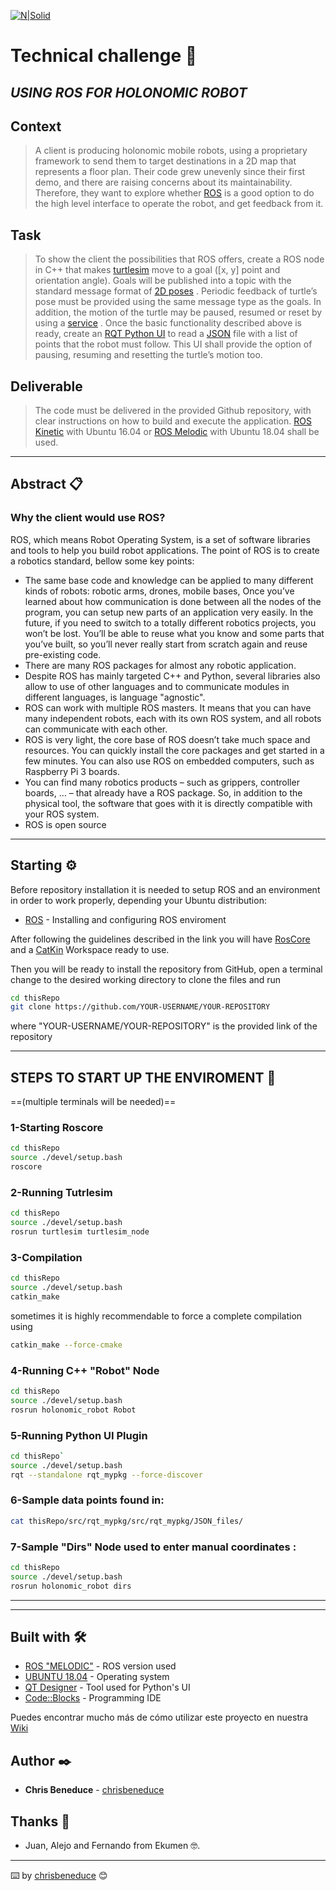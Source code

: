 
[![N|Solid](https://www.ekumenlabs.com/images/logo.png)](https://www.ekumenlabs.com/)
# Technical challenge 🚀
## _USING ROS FOR HOLONOMIC ROBOT_ 


 ## Context 
> A client is producing holonomic mobile robots, using a proprietary framework to send them to
target destinations in a 2D map that represents a floor plan. Their code grew unevenly since
their first demo, and there are raising concerns about its maintainability. Therefore, they
want to explore whether [ROS](http://www.ros.org/) is a good option to do the high level interface to operate the
robot, and get feedback from it.

 ## Task
> To show the client the possibilities that ROS offers, create a ROS node in C++ that makes
[turtlesim](http://wiki.ros.org/turtlesim) move to a goal ([x, y] point and orientation angle). Goals will be published into a
topic with the standard message format of [2D poses](http://docs.ros.org/en/api/geometry_msgs/html/msg/Pose2D.html) . Periodic feedback of turtle’s pose must
be provided using the same message type as the goals. In addition, the motion of the turtle
may be paused, resumed or reset by using a [service](http://wiki.ros.org/Services) .
Once the basic functionality described above is ready, create an [RQT Python UI](http://wiki.ros.org/rqt) to read a
[JSON](https://es.wikipedia.org/wiki/JSON) file with a list of points that the robot must follow. This UI shall provide the option of
pausing, resuming and resetting the turtle’s motion too.

## Deliverable
>The code must be delivered in the provided Github repository, with clear instructions
on how to build and execute the application.
[ROS Kinetic](http://wiki.ros.org/kinetic) with Ubuntu 16.04 or [ROS Melodic](http://wiki.ros.org/melodic) with Ubuntu 18.04 shall be used.
---
## Abstract 📋
### Why the client would use ROS?
ROS, which means Robot Operating System, is a set of software libraries and tools to help you build robot applications. The point of ROS is to create a robotics standard, bellow some key points:

- The same base code and knowledge can be applied to many different kinds of robots: robotic arms, drones, mobile bases, Once you’ve learned about how communication is done between all the nodes of the program, you can setup new parts of an application very easily. In the future, if you need to switch to a totally different robotics projects, you won’t be lost. You’ll be able to reuse what you know and some parts that you’ve built, so you’ll never really start from scratch again and reuse pre-existing code.
- There are many ROS packages for almost any robotic application.
- Despite ROS has mainly targeted C++ and Python, several libraries also allow to use of other languages and to communicate modules in different languages, is language "agnostic".
- ROS can work with multiple ROS masters. It means that you can have many independent robots, each with its own ROS system, and all robots can communicate with each other.
- ROS is very light, the core base of ROS doesn’t take much space and resources. You can quickly install the core packages and get started in a few minutes. You can also use ROS on embedded computers, such as Raspberry Pi 3 boards. 
- You can find many robotics products – such as grippers, controller boards, … – that already have a ROS package. So, in addition to the physical tool, the software that goes with it is directly compatible with your ROS system.
- ROS is open source




---
## Starting ⚙️  

Before repository installation it is needed to setup ROS and an environment in order to work properly, depending your Ubuntu distribution:

- [ROS](http://wiki.ros.org/ROS/Tutorials/InstallingandConfiguringROSEnvironment) - Installing and configuring ROS enviroment

After following the guidelines described in the link you will have [RosCore](http://wiki.ros.org/roscore) and a [CatKin](http://wiki.ros.org/catkin/conceptual_overview) Workspace ready to use.

Then you will be ready to install the repository from GitHub, open a terminal change to the desired working directory to clone the files and run

```sh
cd thisRepo
git clone https://github.com/YOUR-USERNAME/YOUR-REPOSITORY
```
where "YOUR-USERNAME/YOUR-REPOSITORY" is the provided link of the repository

---
## STEPS TO START UP THE ENVIROMENT 🔧
==(multiple terminals will be needed)==

### 1-Starting Roscore
```sh
cd thisRepo
source ./devel/setup.bash
roscore
```
### 2-Running Tutrlesim

```sh
cd thisRepo
source ./devel/setup.bash
rosrun turtlesim turtlesim_node
```
### 3-Compilation
```sh
cd thisRepo
source ./devel/setup.bash
catkin_make
```
sometimes it is highly recommendable to force a complete compilation using
```sh
catkin_make --force-cmake
```

### 4-Running C++ "Robot" Node 
```sh
cd thisRepo
source ./devel/setup.bash
rosrun holonomic_robot Robot
```
### 5-Running Python UI Plugin 
```sh
cd thisRepo`
source ./devel/setup.bash
rqt --standalone rqt_mypkg --force-discover
```
### 6-Sample data points found in:

```sh
cat thisRepo/src/rqt_mypkg/src/rqt_mypkg/JSON_files/
```

### 7-Sample "Dirs" Node used to enter manual coordinates :
```sh
cd thisRepo
source ./devel/setup.bash
rosrun holonomic_robot dirs
```

---
---

## Built with 🛠️


* [ROS "MELODIC"](http://wiki.ros.org/melodic) - ROS version used
* [UBUNTU 18.04](https://releases.ubuntu.com/18.04/) - Operating system
* [QT Designer](https://doc.qt.io/qt-5/qtdesigner-manual.html) - Tool used for Python's UI
* [Code::Blocks](https://www.codeblocks.org/) - Programming IDE 



Puedes encontrar mucho más de cómo utilizar este proyecto en nuestra [Wiki](https://github.com/tu/proyecto/wiki)


## Author ✒️


* **Chris Beneduce** -  [chrisbeneduce](https://github.com/chrisbeneduce)



## Thanks 🎁

* Juan, Alejo and Fernando from Ekumen 🤓.


---
⌨️ by [chrisbeneduce](https://github.com/chrisbeneduce) 😊
